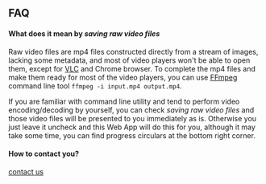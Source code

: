 ## FAQ

#### What does it mean by _saving raw video files_

Raw video files are mp4 files constructed directly from a stream of images, lacking some metadata, and most of video players won't be able to open them, except for [VLC](https://www.videolan.org) and Chrome browser. To complete the mp4 files and make them ready for most of the video players, you can use [FFmpeg](https://www.ffmpeg.org/) command line tool `ffmpeg -i input.mp4 output.mp4`.

If you are familiar with command line utility and tend to perform video encoding/decoding by yourself, you can check _saving raw video files_ and those video files will be presented to you immediately as is. Otherwise you just leave it uncheck and this Web App will do this for you, although it may take some time, you can find progress circulars at the bottom right corner.


#### How to contact you?

[contact us](mailto:contact@videosurveillance.webcam)
